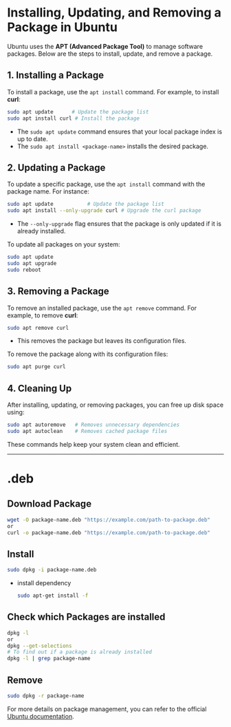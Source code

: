 # Installing, Updating, and Removing a Package in Ubuntu

Ubuntu uses the **APT (Advanced Package Tool)** to manage software packages. Below are the steps to install, update, and remove a package.

## 1. Installing a Package
To install a package, use the `apt install` command. For example, to install **curl**:

```bash
sudo apt update      # Update the package list
sudo apt install curl # Install the package
```

- The `sudo apt update` command ensures that your local package index is up to date.
- The `sudo apt install <package-name>` installs the desired package.

## 2. Updating a Package
To update a specific package, use the `apt install` command with the package name. For instance:

```bash
sudo apt update           # Update the package list
sudo apt install --only-upgrade curl # Upgrade the curl package
```

- The `--only-upgrade` flag ensures that the package is only updated if it is already installed.

To update all packages on your system:

```bash
sudo apt update
sudo apt upgrade
sudo reboot
```

## 3. Removing a Package
To remove an installed package, use the `apt remove` command. For example, to remove **curl**:

```bash
sudo apt remove curl
```

- This removes the package but leaves its configuration files.

To remove the package along with its configuration files:

```bash
sudo apt purge curl
```

## 4. Cleaning Up
After installing, updating, or removing packages, you can free up disk space using:

```bash
sudo apt autoremove   # Removes unnecessary dependencies
sudo apt autoclean    # Removes cached package files
```

These commands help keep your system clean and efficient.

---

# .deb
## Download Package
```bash
wget -O package-name.deb "https://example.com/path-to-package.deb"
or
curl -o package-name.deb "https://example.com/path-to-package.deb"
```
## Install
```bash
sudo dpkg -i package-name.deb
```
- install dependency
  ```bash
  sudo apt-get install -f
  ```
## Check which Packages are installed
```bash
dpkg -l
or
dpkg --get-selections
# To find out if a package is already installed
dpkg -l | grep package-name
```
## Remove
```bash
sudo dpkg -r package-name
```
For more details on package management, you can refer to the official [Ubuntu documentation](https://help.ubuntu.com/).

